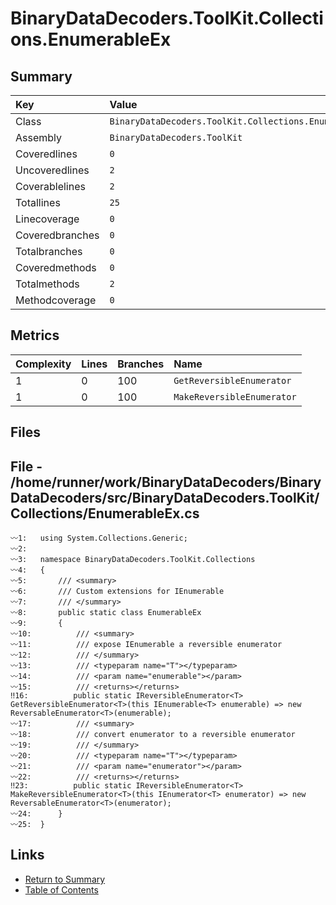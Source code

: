 ﻿# BinaryDataDecoders.ToolKit.Collections.EnumerableEx

## Summary

| Key             | Value                                                 |
| :-------------- | :---------------------------------------------------- |
| Class           | `BinaryDataDecoders.ToolKit.Collections.EnumerableEx` |
| Assembly        | `BinaryDataDecoders.ToolKit`                          |
| Coveredlines    | `0`                                                   |
| Uncoveredlines  | `2`                                                   |
| Coverablelines  | `2`                                                   |
| Totallines      | `25`                                                  |
| Linecoverage    | `0`                                                   |
| Coveredbranches | `0`                                                   |
| Totalbranches   | `0`                                                   |
| Coveredmethods  | `0`                                                   |
| Totalmethods    | `2`                                                   |
| Methodcoverage  | `0`                                                   |

## Metrics

| Complexity | Lines | Branches | Name                       |
| :--------- | :---- | :------- | :------------------------- |
| 1          | 0     | 100      | `GetReversibleEnumerator`  |
| 1          | 0     | 100      | `MakeReversibleEnumerator` |

## Files

## File - /home/runner/work/BinaryDataDecoders/BinaryDataDecoders/src/BinaryDataDecoders.ToolKit/Collections/EnumerableEx.cs

```CSharp
〰1:   using System.Collections.Generic;
〰2:   
〰3:   namespace BinaryDataDecoders.ToolKit.Collections
〰4:   {
〰5:       /// <summary>
〰6:       /// Custom extensions for IEnumerable
〰7:       /// </summary>
〰8:       public static class EnumerableEx
〰9:       {
〰10:          /// <summary>
〰11:          /// expose IEnumerable a reversible enumerator
〰12:          /// </summary>
〰13:          /// <typeparam name="T"></typeparam>
〰14:          /// <param name="enumerable"></param>
〰15:          /// <returns></returns>
‼16:          public static IReversibleEnumerator<T> GetReversibleEnumerator<T>(this IEnumerable<T> enumerable) => new ReversableEnumerator<T>(enumerable);
〰17:          /// <summary>
〰18:          /// convert enumerator to a reversible enumerator
〰19:          /// </summary>
〰20:          /// <typeparam name="T"></typeparam>
〰21:          /// <param name="enumerator"></param>
〰22:          /// <returns></returns>
‼23:          public static IReversibleEnumerator<T> MakeReversibleEnumerator<T>(this IEnumerator<T> enumerator) => new ReversableEnumerator<T>(enumerator);
〰24:      }
〰25:  }
```

## Links

* [Return to Summary](Summary.md)
* [Table of Contents](../TOC.md)

